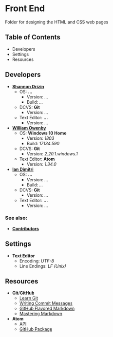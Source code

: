 # Front End

Folder for designing the HTML and CSS web pages

## Table of Contents

* Developers
* Settings
* Resources

## Developers

* [**Shannon Drizin**](https://github.com/shannondrizin )
  * OS: **...**
    * Version: *...*
    * Build: *...*
  * DCVS: **Git**
    * Version: *...*
  * Text Editor: **...**
    * Version: *...*
* [**William Owenby**](https://github.com/william-c-owenby)
  * OS: **Windows 10 Home**
    * Version: *1803*
    * Build: *17134.590*
  * DCVS: **Git**
    * Version: *2.20.1.windows.1*
  * Text Editor: **Atom**
    * Version: *1.34.0*
* [**Ian Dimitri**](https://github.com/imd15)
  * OS: **...**
    * Version: *...*
    * Build: *...*
  * DCVS: **Git**
    * Version: *...*
  * Text Editor: **...**
    * Version: *...*

### See also:

* [**Contributors**](https://github.com/LeaseLord/LeaseLordWeb/graphs/contributors)

## Settings
* **Text Editor**
  * Encoding: *UTF-8*
  * Line Endings: *LF (Unix)*

## Resources

* **Git**/**GitHub**
  * [Learn Git](http://try.github.io/)
  * [Writing Commit Messages](https://chris.beams.io/posts/git-commit/#seven-rules)
  * [GitHub Flavored Markdown](https://github.github.com/gfm/)
  * [Mastering Markdown](https://guides.github.com/features/mastering-markdown/)
* **Atom**
  * [API](https://atom.io/docs/api/v1.34.0/AtomEnvironment)
  * [GitHub Package](https://flight-manual.atom.io/using-atom/sections/github-package/)

